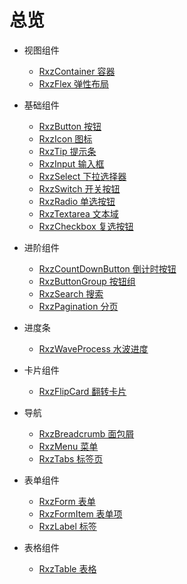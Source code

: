 # 总览

+ 视图组件
  
  + [RxzContainer 容器](./layout/rxzcontainer.html)
  + [RxzFlex 弹性布局](./layout/rxzflex.html)


+ 基础组件
  
  + [RxzButton 按钮](./base/rxzbutton.html)
  + [RxzIcon 图标](./base/rxzicon.html)
  + [RxzTip 提示条](./base/rxztip.html)
  + [RxzInput 输入框](./base/rxzinput.html)
  + [RxzSelect 下拉选择器](./base/rxzselect.html)
  + [RxzSwitch 开关按钮](./base/rxzswitch.html)
  + [RxzRadio 单选按钮](./base/rxzradio.html)
  + [RxzTextarea 文本域](./base/rxztextarea.html)
  + [RxzCheckbox 复选按钮](./base/rxzcheckbox.html)

+ 进阶组件

  + [RxzCountDownButton 倒计时按钮](./advance/rxzcountdownbutton.html)
  + [RxzButtonGroup 按钮组](./advance/rxzbuttongroup.html)
  + [RxzSearch 搜索](./advance/rxzsearch.html)
  + [RxzPagination 分页](./advance/rxzpagination.html)

+ 进度条
  
  + [RxzWaveProcess 水波进度](./process/rxzwaveprocess.html)

+ 卡片组件
  
  + [RxzFlipCard 翻转卡片](./card/rxzflipcard.html)

+ 导航
  
  + [RxzBreadcrumb 面包屑](./navigation/rxzbreadcrumb.html)
  + [RxzMenu 菜单](./navigation/rxzmenu.html)
  + [RxzTabs 标签页](./navigation/rxztabs.html)

+ 表单组件
  
  + [RxzForm 表单](./form/rxzform.html)
  + [RxzFormItem 表单项](./form/rxzformitem.html)
  + [RxzLabel 标签](./form/rxzlabel.html)
  

+ 表格组件

  + [RxzTable 表格](./table/rxztable.html)
